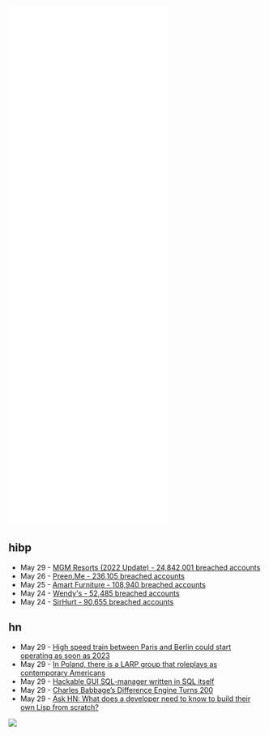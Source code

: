 ![Metrics](https://raw.githubusercontent.com/phixion/phixion/master/metrics.svg)

## hibp

<!--
for https://github.com/phixion/phixion/blob/main/.github/workflows/feeds.yml
-->
<!--START_SECTION:haveibeenpwnd-->
- May 29 - [MGM Resorts (2022 Update) - 24,842,001 breached accounts](https://haveibeenpwned.com/PwnedWebsites#MGM2022Update)
- May 26 - [Preen.Me - 236,105 breached accounts](https://haveibeenpwned.com/PwnedWebsites#PreenMe)
- May 25 - [Amart Furniture - 108,940 breached accounts](https://haveibeenpwned.com/PwnedWebsites#AmartFurniture)
- May 24 - [Wendy's - 52,485 breached accounts](https://haveibeenpwned.com/PwnedWebsites#Wendys)
- May 24 - [SirHurt - 90,655 breached accounts](https://haveibeenpwned.com/PwnedWebsites#SirHurt)
<!--END_SECTION:haveibeenpwnd-->

## hn

<!--
for https://github.com/phixion/phixion/blob/main/.github/workflows/feeds.yml
-->
<!--START_SECTION:hn-->
- May 29 - [High speed train between Paris and Berlin could start operating as soon as 2023](https://www.euronews.com/travel/2022/05/25/high-speed-train-between-paris-and-berlin-could-start-operating-as-soon-as-2023)
- May 29 - [In Poland, there is a LARP group that roleplays as contemporary Americans](https://twitter.com/PenBercifield/status/1530466376204398592)
- May 29 - [Hackable GUI SQL-manager written in SQL itself](https://news.ycombinator.com/item?id=31547860)
- May 29 - [Charles Babbage’s Difference Engine Turns 200](https://spectrum.ieee.org/charles-babbage-difference-engine)
- May 29 - [Ask HN: What does a developer need to know to build their own Lisp from scratch?](https://news.ycombinator.com/item?id=31547765)
<!--END_SECTION:hn-->

<!--
for https://yhype.me
-->
![](https://hit.yhype.me/github/profile?user_id=13013670)
